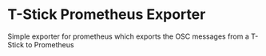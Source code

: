 # T-Stick Prometheus Exporter
Simple exporter for prometheus which exports the OSC messages from a T-Stick to Prometheus
